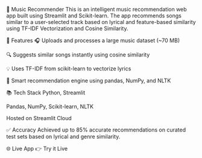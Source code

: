 🎵 Music Recommender
This is an intelligent music recommendation web app built using Streamlit and Scikit-learn. The app recommends songs similar to a user-selected track based on lyrical and feature-based similarity using TF-IDF Vectorization and Cosine Similarity.

🚀 Features
🎧 Uploads and processes a large music dataset (~70 MB)

🔍 Suggests similar songs instantly using cosine similarity

💡 Uses TF-IDF from scikit-learn to vectorize lyrics

🧠 Smart recommendation engine using pandas, NumPy, and NLTK

📚 Tech Stack
Python, Streamlit

Pandas, NumPy, Scikit-learn, NLTK

Hosted on Streamlit Cloud

✅ Accuracy
Achieved up to 85% accurate recommendations on curated test sets based on lyrical and genre similarity.

🌐 Live App
👉 Try it Live
